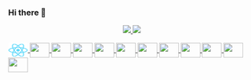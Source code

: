 ### Hi there 👋

<div align="center">
  <a href="https://github.com/GabrielVictor159">
  <img height="180em" src="https://github-readme-stats.vercel.app/api?username=GabrielVictor159&show_icons=true&theme=dracula&include_all_commits=true&count_private=true"/>
  <img height="180em" src="https://github-readme-stats.vercel.app/api/top-langs/?username=GabrielVictor159&&repo=github-readme-stats&layout=compact&langs_count=10&theme=dracula&show_icons=true&hide=jupyter%20notebook,python,stars"/>
   
</div>
<div style="display: inline_block"><br>
  <img align="center" height="30" width="40" src="https://raw.githubusercontent.com/devicons/devicon/master/icons/react/react-original.svg">
  <img align="center" height="30" width="40" src="https://cdn.jsdelivr.net/gh/devicons/devicon/icons/angularjs/angularjs-original.svg" >
  <img align="center" height="30" width="40" src="https://cdn.jsdelivr.net/gh/devicons/devicon/icons/java/java-original.svg">
  <img align="center" height="30" width="40" src="https://cdn.jsdelivr.net/gh/devicons/devicon/icons/spring/spring-original-wordmark.svg">
  <img align="center" height="30" width="40" src="https://cdn.jsdelivr.net/gh/devicons/devicon/icons/typescript/typescript-original.svg" >
   <img align="center" height="30" width="40" src="https://cdn.jsdelivr.net/gh/devicons/devicon/icons/javascript/javascript-original.svg" >
   <img align="center" height="30" width="40" src="https://cdn.jsdelivr.net/gh/devicons/devicon/icons/c/c-original.svg" >
  <img align="center" height="30" width="40" src="https://cdn.jsdelivr.net/gh/devicons/devicon/icons/bootstrap/bootstrap-original.svg" >
   <img align="center" height="30" width="40" src="https://cdn.jsdelivr.net/gh/devicons/devicon/icons/sass/sass-original.svg" >
  <img align="center" height="30" width="40" src="https://cdn.jsdelivr.net/gh/devicons/devicon/icons/html5/html5-original.svg" >
  <img align="center" height="30" width="40" src="https://cdn.jsdelivr.net/gh/devicons/devicon/icons/css3/css3-original.svg"  >
  <img align="center" height="30" width="40" src="https://icons8.com/icon/54087/nodejs"  >
</div>
